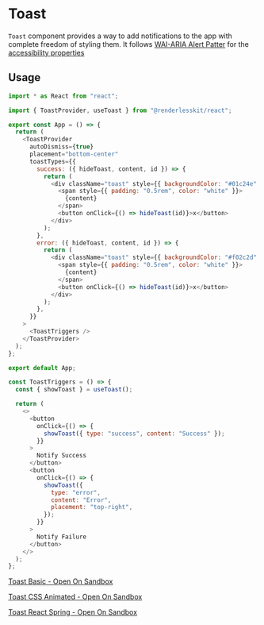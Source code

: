 # Toast

`Toast` component provides a way to add notifications to the app with complete
freedom of styling them. It follows
[WAI-ARIA Alert Patter](https://www.w3.org/TR/wai-aria-practices-1.2/#alert) for
the
[accessibility properties](https://www.w3.org/TR/wai-aria-practices-1.2/#wai-aria-roles-states-and-properties-0)

## Usage

```js
import * as React from "react";

import { ToastProvider, useToast } from "@renderlesskit/react";

export const App = () => {
  return (
    <ToastProvider
      autoDismiss={true}
      placement="bottom-center"
      toastTypes={{
        success: ({ hideToast, content, id }) => {
          return (
            <div className="toast" style={{ backgroundColor: "#01c24e" }}>
              <span style={{ padding: "0.5rem", color: "white" }}>
                {content}
              </span>
              <button onClick={() => hideToast(id)}>x</button>
            </div>
          );
        },
        error: ({ hideToast, content, id }) => {
          return (
            <div className="toast" style={{ backgroundColor: "#f02c2d" }}>
              <span style={{ padding: "0.5rem", color: "white" }}>
                {content}
              </span>
              <button onClick={() => hideToast(id)}>x</button>
            </div>
          );
        },
      }}
    >
      <ToastTriggers />
    </ToastProvider>
  );
};

export default App;

const ToastTriggers = () => {
  const { showToast } = useToast();

  return (
    <>
      <button
        onClick={() => {
          showToast({ type: "success", content: "Success" });
        }}
      >
        Notify Success
      </button>
      <button
        onClick={() => {
          showToast({
            type: "error",
            content: "Error",
            placement: "top-right",
          });
        }}
      >
        Notify Failure
      </button>
    </>
  );
};
```

[Toast Basic - Open On Sandbox](https://codesandbox.io/s/yf6i7)

[Toast CSS Animated - Open On Sandbox](https://codesandbox.io/s/i0emy)

[Toast React Spring - Open On Sandbox](https://codesandbox.io/s/2uhsj)
